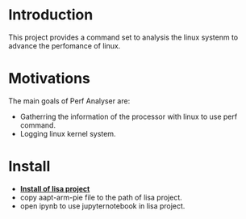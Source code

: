 Introduction
============

 This project provides a command set to analysis the linux systenm to advance the perfomance of linux.
 
Motivations
===========

The main goals of Perf Analyser are:
-  Gatherring the information of the processor with linux to use perf command. 
-  Logging linux kernel system.


Install
=======

- [**Install of lisa project**](https://lisa-linux-integrated-system-analysis.readthedocs.io/en/master/setup.html)
- copy aapt-arm-pie file to the path of lisa project.
- open ipynb to use jupyternotebook in lisa project.


